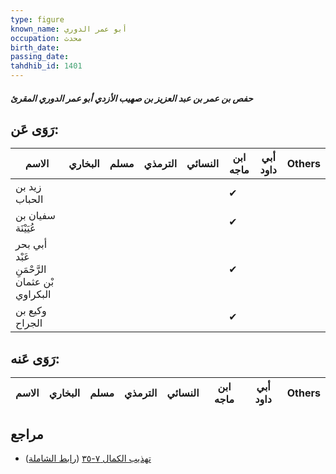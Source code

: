 ```yaml
---
type: figure
known_name: أبو عمر الدوري
occupation: محدث
birth_date:
passing_date:
tahdhib_id: 1401
---
```

##### حفص بن عمر بن عبد العزيز بن صهيب الأزدي أبو عمر الدوري المقرئ

## رَوَى عَن:
| الاسم                                        | البخاري | مسلم | الترمذي | النسائي | ابن ماجه | أبي داود | Others |
| -------------------------------------------- | ------- | ---- | ------- | ------- | -------- | -------- | ------ |
| زيد بن الحباب                                |         |      |         |         | ✔        |          |        |
| سفيان بن عُيَيْنَة                           |         |      |         |         | ✔        |          |        |
| أبي بحر عَبْد الرَّحْمَنِ بْن عثمان البكراوي |         |      |         |         | ✔        |          |        |
| وكيع بن الجراح                               |         |      |         |         | ✔        |          |        |
## رَوَى عَنه:
| الاسم | البخاري | مسلم | الترمذي | النسائي | ابن ماجه | أبي داود | Others |
| ----- | ------- | ---- | ------- | ------- | -------- | -------- | ------ |
## مراجع
- [تهذيب الكمال ٧-٣٥](obsidian://open?vault=Tahdhib-al-Kamal&file=Figures/١٤٠١-حفص%20بن%20عمر%20بن%20عبد%20العزيز%20بن%20صهيب%20الأزدي%20أبو%20عمر%20الدوري%20المقرئ) ([رابط الشاملة](https://shamela.ws/book/3722/3257))